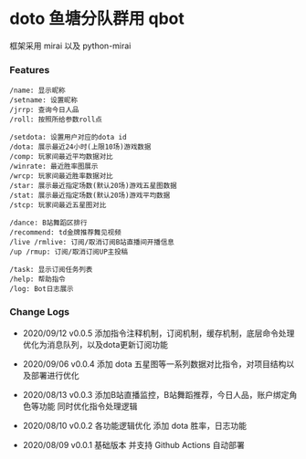 # doto 鱼塘分队群用 qbot

框架采用 mirai 以及 python-mirai

### Features
```
/name: 显示昵称
/setname: 设置昵称
/jrrp: 查询今日人品
/roll: 按照所给参数roll点

/setdota: 设置用户对应的dota id
/dota: 展示最近24小时(上限10场)游戏数据
/comp: 玩家间最近平均数据对比
/winrate: 最近胜率图展示
/wrcp: 玩家间最近胜率数据对比
/star: 展示最近指定场数(默认20场)游戏五星图数据
/stat: 展示最近指定场数(默认20场)游戏平均数据
/stcp: 玩家间最近五星图对比

/dance: B站舞蹈区排行
/recommend: td金牌推荐舞见视频
/live /rmlive: 订阅/取消订阅B站直播间开播信息
/up /rmup: 订阅/取消订阅UP主投稿

/task: 显示订阅任务列表
/help: 帮助指令
/log: Bot日志展示
```

### Change Logs
- 2020/09/12 v0.0.5
  添加指令注释机制，订阅机制，缓存机制，底层命令处理优化为消息队列，以及dota更新订阅功能

- 2020/09/06 v0.0.4
  添加 dota 五星图等一系列数据对比指令，对项目结构以及部署进行优化

- 2020/08/13 v0.0.3
  添加B站直播监控，B站舞蹈推荐，今日人品，账户绑定角色等功能 同时优化指令处理逻辑

- 2020/08/10 v0.0.2
  各功能逻辑优化 添加 dota 胜率，日志功能

- 2020/08/09 v0.0.1
  基础版本 并支持 Github Actions 自动部署

